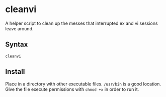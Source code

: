 # cleanvi

A helper script to clean up the messes that interrupted ex and vi sessions leave around.

## Syntax

```shell
cleanvi
```

## Install

Place in a directory with other executable files.  `/usr/bin` is a good location.
Give the file execute permissions with `chmod +x` in order to run it.

